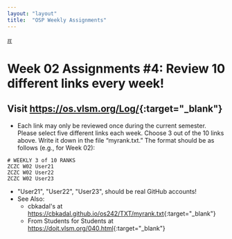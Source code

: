 ```yaml
---
layout: "layout"
title:  "OSP Weekly Assignments"
---
```


[&#x213C;](#idxXXX)<br id="idx000">
# Week 02 Assignments #4: Review 10 different links every week!

## Visit <https://os.vlsm.org/Log/>{:target="_blank"}
* Each link may only be reviewed once during the current semester. 
  Please select five different links each week. 
  Choose 3 out of the 10 links above. 
  Write it down in the file “myrank.txt.” 
  The format should be as follows (e.g., for Week 02):

```
# WEEKLY 3 of 10 RANKS
ZCZC W02 User21 
ZCZC W02 User22 
ZCZC W02 User23 

```
* "User21", "User22", "User23", should be real GitHub accounts!
* See Also:
  * cbkadal's at <https://cbkadal.github.io/os242/TXT/myrank.txt>{:target="_blank"}
  * From Students for Students at <https://doit.vlsm.org/040.html>{:target="_blank"}


<br id="idxXXX"><br>

